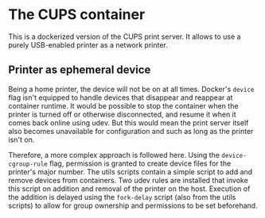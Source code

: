 # The CUPS container

This is a dockerized version of the CUPS print server. It allows to use a purely USB-enabled printer as a network printer.

## Printer as ephemeral device

Being a home printer, the device will not be on at all times. Docker's `device` flag isn't equipped to handle devices that disappear and reappear at container runtime. It would be possible to stop the container when the printer is turned off or otherwise disconnected, and resume it when it comes back online using udev. But this would mean the print server itself also becomes unavailable for configuration and such as long as the printer isn't on.

Therefore, a more complex approach is followed here. Using the `device-cgroup-rule` flag, permission is granted to create device files for the printer's major number. The utils scripts contain a simple script to add and remove devices from containers. Two udev rules are installed that invoke this script on addition and removal of the printer on the host. Execution of the addition is delayed using the `fork-delay` script (also from the utils scripts) to allow for group ownership and permissions to be set beforehand.

